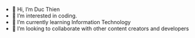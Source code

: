 - 👋 Hi, I’m Duc Thien
- 👀 I’m interested in coding.
- 🌱 I’m currently learning Information Technology 
- 💞️ I’m looking to collaborate with other content creators and developers


<!---
Duc-Thien-IT/Duc-Thien-IT is a ✨ special ✨ repository because its `README.md` (this file) appears on your GitHub profile.
You can click the Preview link to take a look at your changes.
--->
